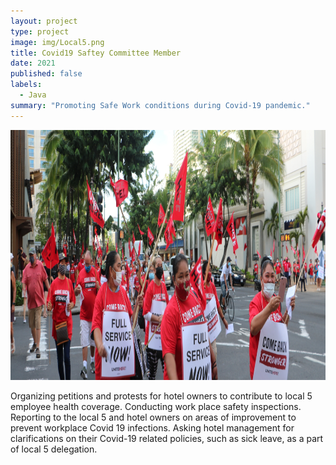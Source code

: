 ```yaml
---
layout: project
type: project
image: img/Local5.png
title: Covid19 Saftey Committee Member
date: 2021
published: false
labels:
  - Java
summary: "Promoting Safe Work conditions during Covid-19 pandemic."
---
```


<img width="700px" height ="400px" class="rounded float-start pe-4" src="./local5-a.jpeg">

<div class="text-center p-4">
 
</div>


Organizing petitions and protests for hotel owners to contribute to local 5 employee health coverage. Conducting work place safety inspections.  Reporting to the local 5 and hotel owners on areas of improvement to prevent workplace Covid 19 infections. Asking hotel management for clarifications on their Covid-19 related policies, such as sick leave, as a part of local 5 delegation. 
